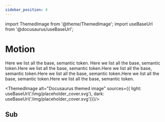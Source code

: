 ```yaml
---
sidebar_position: 4
---
```


import ThemedImage from '@theme/ThemedImage';
import useBaseUrl from '@docusaurus/useBaseUrl';

# Motion

Here we list all the base, semantic token. Here we list all the base, semantic token.Here we list all the base, semantic token.Here we list all the base, semantic token.Here we list all the base, semantic token.Here we list all the base, semantic token.Here we list all the base, semantic token.

<ThemedImage
alt="Docusaurus themed image"
sources={{
    light: useBaseUrl('/img/placeholder_cover.svg'),
    dark: useBaseUrl('/img/placeholder_cover.svg')}}/>

## Sub
